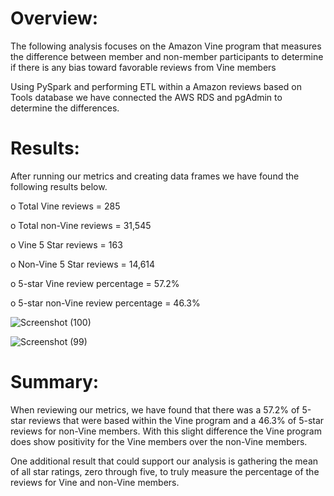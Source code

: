 # Overview:

The following analysis focuses on the Amazon Vine program that measures the difference between member and non-member participants to determine if there is any bias toward favorable reviews from Vine members 

Using PySpark and performing ETL within a Amazon reviews based on Tools database we have connected the AWS RDS and pgAdmin to determine the differences. 

# Results: 

After running our metrics and creating data frames we have found the following results below.

o	Total Vine reviews = 285

o	Total non-Vine reviews = 31,545

o	Vine 5 Star reviews = 163

o	Non-Vine 5 Star reviews = 14,614

o	5-star Vine review percentage = 57.2%

o	5-star non-Vine review percentage = 46.3%

![Screenshot (100)](https://user-images.githubusercontent.com/81484054/128611876-69b75d08-df10-436f-a48e-289e76084182.png)

![Screenshot (99)](https://user-images.githubusercontent.com/81484054/128611915-a754cb55-13d1-453e-ad01-274708bdf845.png)


# Summary: 

When reviewing our metrics, we have found that there was a 57.2% of 5-star reviews that were based within the Vine program and a 46.3% of 5-star reviews for non-Vine members. With this slight difference the Vine program does show positivity for the Vine members over the non-Vine members. 

One additional result that could support our analysis is gathering the mean of all star ratings, zero through five, to truly measure the percentage of the reviews for Vine and non-Vine members.

